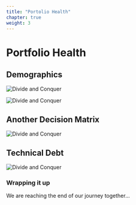 ```yaml
---
title: "Portolio Health"
chapter: true
weight: 3
---
```


# Portfolio Health

## Demographics

![Divide and Conquer](/images/PortfolioHealth-1.png)

![Divide and Conquer](/images/PortfolioHealth-2.png)

## Another Decision Matrix

![Divide and Conquer](/images/PortfolioHealth-3.png)

## Technical Debt

![Divide and Conquer](/images/PortfolioHealth-4.png)

### Wrapping it up
We are reaching the end of our journey together...